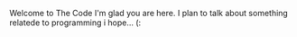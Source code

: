 Welcome to The Code
I'm glad you are here. I plan to talk about something relatede to programming i hope... (:
